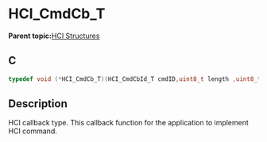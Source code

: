 # HCI\_CmdCb\_T

**Parent topic:**[HCI Structures](GUID-6925ABFD-2A3F-49F2-ACA3-81D4320D85AC.md)

## C

```c
typedef void (*HCI_CmdCb_T)(HCI_CmdCbId_T cmdID,uint8_t length ,uint8_t *p_packet);
```

## Description

HCI callback type. This callback function for the application to implement HCI command.

